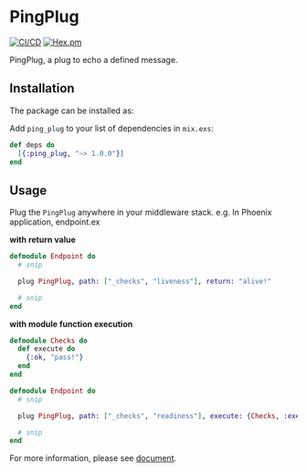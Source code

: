 # PingPlug

[![CI/CD](https://github.com/zentetsukenz/ping_plug/actions/workflows/cicd.yml/badge.svg?branch=master)](https://github.com/zentetsukenz/ping_plug/actions/workflows/cicd.yml)
[![Hex.pm](https://img.shields.io/hexpm/v/ping_plug.svg?logo=elixir)](https://hex.pm/packages/ping_plug)

PingPlug, a plug to echo a defined message.

## Installation

The package can be installed as:

Add `ping_plug` to your list of dependencies in `mix.exs`:

```elixir
def deps do
  [{:ping_plug, "~> 1.0.0"}]
end
```

## Usage

Plug the `PingPlug` anywhere in your middleware stack. e.g. In Phoenix application, endpoint.ex

**with return value**

```elixir
defmodule Endpoint do
  # snip

  plug PingPlug, path: ["_checks", "liveness"], return: "alive!"

  # snip
end
```

**with module function execution**

```elixir
defmodule Checks do
  def execute do
    {:ok, "pass!"}
  end
end

defmodule Endpoint do
  # snip

  plug PingPlug, path: ["_checks", "readiness"], execute: {Checks, :execute, []}

  # snip
end
```

For more information, please see [document](https://hexdocs.pm/ping_plug).